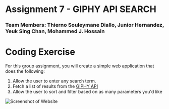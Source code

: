 # Assignment 7 - GIPHY API SEARCH

### Team Members: Thierno Souleymane Diallo, Junior Hernandez, Yeuk Sing Chan, Mohammed J. Hossain

# Coding Exercise

For this group assignment, you will create a simple web application that does the following:

1. Allow the user to enter any search term.
2. Fetch a list of results from the [GIPHY API](https://developers.giphy.com/docs/#technical-documentation)
3. Allow the user to sort and filter based on as many parameters you'd like

![Screenshot of Website](https://i.imgur.com/nX5DpdI.jpg)
